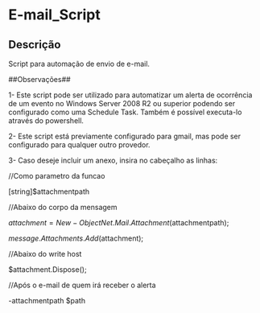 # E-mail_Script
## Descrição
Script para automação de envio de e-mail.

##Observações##

1- Este script pode ser utilizado para automatizar um alerta de ocorrência de um evento no Windows Server 2008 R2 ou superior podendo ser configurado como uma Schedule Task. Também é possível executa-lo através do powershell.

2- Este script está previamente configurado para gmail, mas pode ser configurado para qualquer outro provedor.

3- Caso deseje incluir um anexo, insira no cabeçalho as linhas: 

//Como parametro da funcao

[string]$attachmentpath

//Abaixo do corpo da mensagem

$attachment = New-Object Net.Mail.Attachment($attachmentpath);

$message.Attachments.Add($attachment);

//Abaixo do write host
 
 $attachment.Dispose();
 
//Após o e-mail de quem irá receber o alerta

-attachmentpath $path
 
